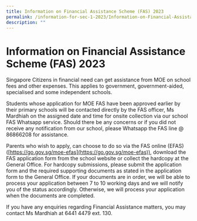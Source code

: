 ```yaml
---
title: Information on Financial Assistance Scheme (FAS) 2023
permalink: /information-for-sec-1-2023/Information-on-Financial-Assistance-Scheme-FAS-2023/
description: ""
---
```

Information on Financial Assistance Scheme (FAS) 2023
=====================================================

Singapore Citizens in financial need can get assistance from MOE on school fees and other expenses. This applies to government, government-aided, specialised and some independent schools.

  

Students whose application for MOE FAS have been approved earlier by their primary schools will be contacted directly by the FAS officer, Ms Mardhiah on the assigned date and time for onsite collection via our school FAS Whatsapp service. Should there be any concerns or if you did not receive any notification from our school, please Whatsapp the FAS line @ 86866208 for assistance.

  

Parents who wish to apply, can choose to do so via the FAS online (EFAS) ([https://go.gov.sg/moe-efas](https://go.gov.sg/moe-efas)), download the FAS application form from the school website or collect the hardcopy at the General Office. For hardcopy submissions, please submit the application form and the required supporting documents as stated in the application form to the General Office. If your documents are in order, we will be able to process your application between 7 to 10 working days and we will notify you of the status accordingly. Otherwise, we will process your application when the documents are completed.

  

If you have any enquiries regarding Financial Assistance matters, you may contact Ms Mardhiah at 6441 4479 ext. 130.